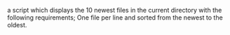 a script which displays the 10 newest files in the current directory with the following requirements; One file per line and sorted from the newest to the oldest.
